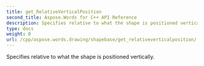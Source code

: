 ```yaml
---
title: get_RelativeVerticalPosition
second_title: Aspose.Words for C++ API Reference
description: Specifies relative to what the shape is positioned vertically. 
type: docs
weight: 0
url: /cpp/aspose.words.drawing/shapebase/get_relativeverticalposition/
---
```


Specifies relative to what the shape is positioned vertically. 

